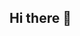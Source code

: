 ## Hi there 👋

<!--
**Someone2464/Someone2464** is a ✨ _special_ ✨ repository because its `README.md` (this file) appears on your GitHub profile.

Here are some ideas to get you started:
none
